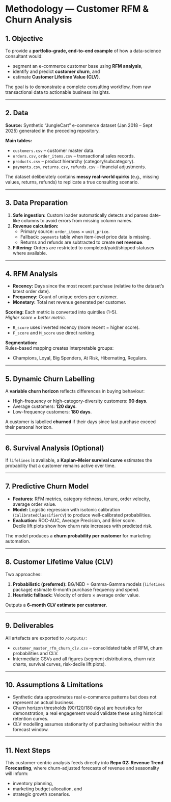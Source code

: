# Methodology — Customer RFM & Churn Analysis

## 1. Objective
To provide a **portfolio-grade, end-to-end example** of how a data-science consultant would:
* segment an e-commerce customer base using **RFM analysis**,
* identify and predict **customer churn**, and
* estimate **Customer Lifetime Value (CLV)**.

The goal is to demonstrate a complete consulting workflow, from raw transactional data to actionable business insights.

---

## 2. Data
**Source:** Synthetic “JungleCart” e-commerce dataset (Jan 2018 – Sept 2025) generated in the preceding repository.

**Main tables:**
* `customers.csv` – customer master data.
* `orders.csv`, `order_items.csv` – transactional sales records.
* `products.csv` – product hierarchy (category/subcategory).
* `payments.csv`, `returns.csv`, `refunds.csv` – financial adjustments.

The dataset deliberately contains **messy real-world quirks** (e.g., missing values, returns, refunds) to replicate a true consulting scenario.

---

## 3. Data Preparation
1. **Safe ingestion:** Custom loader automatically detects and parses date-like columns to avoid errors from missing column names.
2. **Revenue calculation:**  
   * Primary source: `order_items` × `unit_price`.
   * Fallback: `payments` table when item-level price data is missing.
   * Returns and refunds are subtracted to create **net revenue**.
3. **Filtering:** Orders are restricted to completed/paid/shipped statuses where available.

---

## 4. RFM Analysis
* **Recency:** Days since the most recent purchase (relative to the dataset’s latest order date).
* **Frequency:** Count of unique orders per customer.
* **Monetary:** Total net revenue generated per customer.

**Scoring:** Each metric is converted into quintiles (1–5).  
*Higher score = better metric.*  
* `R_score` uses inverted recency (more recent = higher score).  
* `F_score` and `M_score` use direct ranking.

**Segmentation:**  
Rules-based mapping creates interpretable groups:
* Champions, Loyal, Big Spenders, At Risk, Hibernating, Regulars.

---

## 5. Dynamic Churn Labelling
A **variable churn horizon** reflects differences in buying behaviour:
* High-frequency or high-category-diversity customers: **90 days**.
* Average customers: **120 days**.
* Low-frequency customers: **180 days**.

A customer is labelled **churned** if their days since last purchase exceed their personal horizon.

---

## 6. Survival Analysis (Optional)
If `lifelines` is available, a **Kaplan–Meier survival curve** estimates the probability that a customer remains active over time.

---

## 7. Predictive Churn Model
* **Features:** RFM metrics, category richness, tenure, order velocity, average order value.
* **Model:** Logistic regression with isotonic calibration (`CalibratedClassifierCV`) to produce well-calibrated probabilities.
* **Evaluation:** ROC-AUC, Average Precision, and Brier score.  
  Decile lift plots show how churn rate increases with predicted risk.

The model produces a **churn probability per customer** for marketing automation.

---

## 8. Customer Lifetime Value (CLV)
Two approaches:
1. **Probabilistic (preferred):** BG/NBD + Gamma-Gamma models (`lifetimes` package) estimate 6-month purchase frequency and spend.
2. **Heuristic fallback:** Velocity of orders × average order value.

Outputs a **6-month CLV estimate per customer**.

---

## 9. Deliverables
All artefacts are exported to `/outputs/`:
* `customer_master_rfm_churn_clv.csv` – consolidated table of RFM, churn probabilities and CLV.
* Intermediate CSVs and all figures (segment distributions, churn rate charts, survival curves, risk-decile lift plots).

---

## 10. Assumptions & Limitations
* Synthetic data approximates real e-commerce patterns but does not represent an actual business.
* Churn horizon thresholds (90/120/180 days) are heuristics for demonstration; a real engagement would validate these using historical retention curves.
* CLV modelling assumes stationarity of purchasing behaviour within the forecast window.

---

## 11. Next Steps
This customer-centric analysis feeds directly into **Repo 02: Revenue Trend Forecasting**, where churn-adjusted forecasts of revenue and seasonality will inform:
* inventory planning,
* marketing budget allocation, and
* strategic growth scenarios.